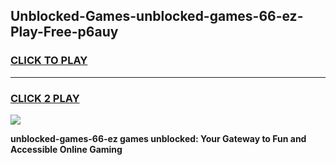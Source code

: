 
## Unblocked-Games-unblocked-games-66-ez-Play-Free-p6auy
<h3>
<a href="https://premium76.site?title=unblocked-games-66-ez&ref=15A">CLICK TO PLAY</a></h3>
<hr>

<h3>
<a href="https://premium76.site?title=unblocked-games-66-ez&ref=15A">CLICK 2 PLAY</a>
  
</h3>

<a href="https://premium76.site?title=unblocked-games-66-ez&ref=15A"><img src="https://clearcache.store/games.png"></a>


**unblocked-games-66-ez games unblocked: Your Gateway to Fun and Accessible Online Gaming**
